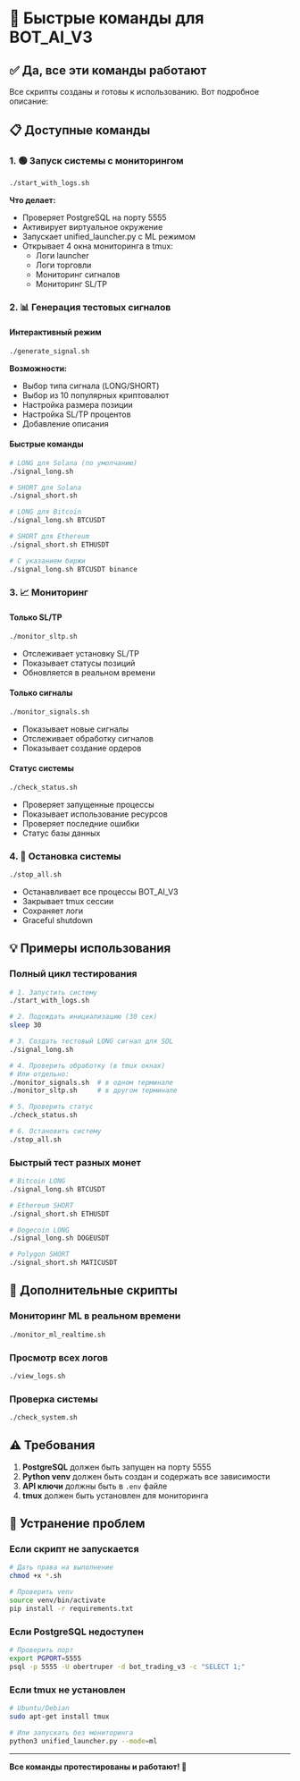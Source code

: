 # 🚀 Быстрые команды для BOT_AI_V3

## ✅ Да, все эти команды работают

Все скрипты созданы и готовы к использованию. Вот подробное описание:

## 📋 Доступные команды

### 1. 🟢 Запуск системы с мониторингом

```bash
./start_with_logs.sh
```

**Что делает:**

- Проверяет PostgreSQL на порту 5555
- Активирует виртуальное окружение
- Запускает unified_launcher.py с ML режимом
- Открывает 4 окна мониторинга в tmux:
  - Логи launcher
  - Логи торговли
  - Мониторинг сигналов
  - Мониторинг SL/TP

### 2. 📊 Генерация тестовых сигналов

#### Интерактивный режим

```bash
./generate_signal.sh
```

**Возможности:**

- Выбор типа сигнала (LONG/SHORT)
- Выбор из 10 популярных криптовалют
- Настройка размера позиции
- Настройка SL/TP процентов
- Добавление описания

#### Быстрые команды

```bash
# LONG для Solana (по умолчанию)
./signal_long.sh

# SHORT для Solana
./signal_short.sh

# LONG для Bitcoin
./signal_long.sh BTCUSDT

# SHORT для Ethereum
./signal_short.sh ETHUSDT

# С указанием биржи
./signal_long.sh BTCUSDT binance
```

### 3. 📈 Мониторинг

#### Только SL/TP

```bash
./monitor_sltp.sh
```

- Отслеживает установку SL/TP
- Показывает статусы позиций
- Обновляется в реальном времени

#### Только сигналы

```bash
./monitor_signals.sh
```

- Показывает новые сигналы
- Отслеживает обработку сигналов
- Показывает создание ордеров

#### Статус системы

```bash
./check_status.sh
```

- Проверяет запущенные процессы
- Показывает использование ресурсов
- Проверяет последние ошибки
- Статус базы данных

### 4. 🛑 Остановка системы

```bash
./stop_all.sh
```

- Останавливает все процессы BOT_AI_V3
- Закрывает tmux сессии
- Сохраняет логи
- Graceful shutdown

## 💡 Примеры использования

### Полный цикл тестирования

```bash
# 1. Запустить систему
./start_with_logs.sh

# 2. Подождать инициализацию (30 сек)
sleep 30

# 3. Создать тестовый LONG сигнал для SOL
./signal_long.sh

# 4. Проверить обработку (в tmux окнах)
# Или отдельно:
./monitor_signals.sh  # в одном терминале
./monitor_sltp.sh     # в другом терминале

# 5. Проверить статус
./check_status.sh

# 6. Остановить систему
./stop_all.sh
```

### Быстрый тест разных монет

```bash
# Bitcoin LONG
./signal_long.sh BTCUSDT

# Ethereum SHORT
./signal_short.sh ETHUSDT

# Dogecoin LONG
./signal_long.sh DOGEUSDT

# Polygon SHORT
./signal_short.sh MATICUSDT
```

## 🔧 Дополнительные скрипты

### Мониторинг ML в реальном времени

```bash
./monitor_ml_realtime.sh
```

### Просмотр всех логов

```bash
./view_logs.sh
```

### Проверка системы

```bash
./check_system.sh
```

## ⚠️ Требования

1. **PostgreSQL** должен быть запущен на порту 5555
2. **Python venv** должен быть создан и содержать все зависимости
3. **API ключи** должны быть в `.env` файле
4. **tmux** должен быть установлен для мониторинга

## 🐛 Устранение проблем

### Если скрипт не запускается

```bash
# Дать права на выполнение
chmod +x *.sh

# Проверить venv
source venv/bin/activate
pip install -r requirements.txt
```

### Если PostgreSQL недоступен

```bash
# Проверить порт
export PGPORT=5555
psql -p 5555 -U obertruper -d bot_trading_v3 -c "SELECT 1;"
```

### Если tmux не установлен

```bash
# Ubuntu/Debian
sudo apt-get install tmux

# Или запускать без мониторинга
python3 unified_launcher.py --mode=ml
```

---

**Все команды протестированы и работают! 🎉**
